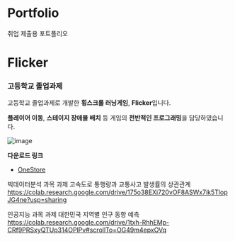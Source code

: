 # Portfolio
취업 제출용 포트폴리오


# Flicker
### 고등학교 졸업과제

고등학교 졸업과제로 개발한 **횡스크롤 러닝게임**, **Flicker**입니다.

**플레이어 이동**, **스테이지 장애물 배치** 등
게임의 **전반적인 프로그래밍**을 담당하였습니다.


![image](https://github.com/user-attachments/assets/ae39cc0f-189a-4622-8888-29069255e076)


**다운로드 링크**
- [OneStore](https://m.onestore.co.kr/ko-kr/apps/appsDetail.omp?prodId=0000693074)



빅데이터분석 과목 과제
고속도로 통행량과 교통사고 발생률의 상관관계
https://colab.research.google.com/drive/175o38EXi720vOF8ASWx7ik5TlopJG4ne?usp=sharing



인공지능 과목 과제
대한민국 지역별 인구 동향 예측
https://colab.research.google.com/drive/1txh-RhhEMp-CRf9PRSxyQTUp314OPlPv#scrollTo=OG49m4epxOVq
